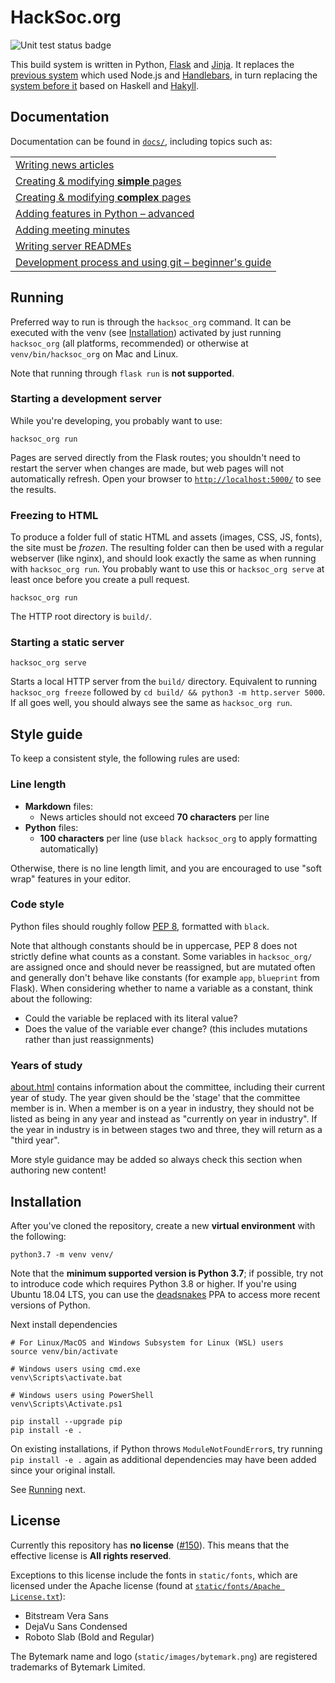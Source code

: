HackSoc.org
===

![Unit test status badge](https://github.com/hacksoc/hacksoc.org/actions/workflows/unittest.yaml/badge.svg)

This build system is written in Python, [Flask](https://flask.palletsprojects.com/en/2.0.x/) and [Jinja](https://jinja.palletsprojects.com/en/3.0.x/). It replaces the [previous system][tag-previous] which used Node.js and [Handlebars](https://handlebarsjs.com/), in turn replacing the [system before it][tag-hackyll] based on Haskell and [Hakyll](https://jaspervdj.be/hakyll/).

## Documentation
Documentation can be found in [`docs/`](docs/), including topics such as:

|                                                                                           |
|-------------------------------------------------------------------------------------------|
| [Writing news articles](docs/writing_articles.md)                                         |
| [Creating &amp; modifying **simple** pages](docs/creating_modifying_simple_pages.md)      |
| [Creating &amp; modifying **complex** pages](docs/creating_modifying_complex_pages.md)    |
| [Adding features in Python &ndash; advanced](docs/adding_features_python.md)              |
| [Adding meeting minutes](docs/minutes.md)                                                 |
| [Writing server READMEs](docs/servers.md)                                                 |
| [Development process and using git &ndash; beginner's guide](docs/development_and_git.md) |

## Running
Preferred way to run is through the `hacksoc_org` command. It can be executed with the venv (see [Installation](#installation)) activated by just running `hacksoc_org` (all platforms, recommended) or otherwise at `venv/bin/hacksoc_org` on Mac and Linux.

Note that running through `flask run` is **not supported**.

### Starting a development server
While you're developing, you probably want to use:
```
hacksoc_org run
```
Pages are served directly from the Flask routes; you shouldn't need to restart the server when changes are made, but web pages will not automatically refresh. Open your browser to [`http://localhost:5000/`](http://localhost:5000/) to see the results.

### Freezing to HTML
To produce a folder full of static HTML and assets (images, CSS, JS, fonts), the site must be *frozen*. The resulting folder can then be used with a regular webserver (like nginx), and should look exactly the same as when running with `hacksoc_org run`. You probably want to use this or `hacksoc_org serve` at least once before you create a pull request.
```
hacksoc_org run
```
The HTTP root directory is `build/`.

### Starting a static server
```
hacksoc_org serve
```
Starts a local HTTP server from the `build/` directory. Equivalent to running `hacksoc_org freeze` followed by `cd build/ && python3 -m http.server 5000`. If all goes well, you should always see the same as `hacksoc_org run`.

## Style guide
To keep a consistent style, the following rules are used:

### Line length
 - **Markdown** files:
   - News articles should not exceed **70 characters** per line
 - **Python** files:
   - **100 characters** per line (use `black hacksoc_org` to apply formatting automatically)

Otherwise, there is no line length limit, and you are encouraged to use "soft wrap" features in your editor.

### Code style
Python files should roughly follow [PEP 8](https://www.python.org/dev/peps/pep-0008/), formatted with `black`. 

Note that although constants should be in uppercase, PEP 8 does not strictly define what counts as a constant. Some variables in `hacksoc_org/` are assigned once and should never be reassigned, but are mutated often and generally don't behave like constants (for example `app`, `blueprint` from Flask). When considering whether to name a variable as a constant, think about the following:
 - Could the variable be replaced with its literal value?
 - Does the value of the variable ever change? (this includes mutations rather than just reassignments)
### Years of study
[about.html](templates/content/about.html.jinja2) contains information about the committee, including their current year of study. The year given should be the 'stage' that the committee member is in. When a member is on a year in industry, they should not be listed as being in any year and instead as "currently on year in industry". If the year in industry is in between stages two and three, they will return as a "third year".

More style guidance may be added so always check this section when authoring new content!

## Installation

After you've cloned the repository, create a new **virtual environment** with the following:
```
python3.7 -m venv venv/
```
Note that the **minimum supported version is Python 3.7**; if possible, try not to introduce code which requires Python 3.8 or higher. If you're using Ubuntu 18.04 LTS, you can use the [deadsnakes](https://launchpad.net/~deadsnakes/+archive/ubuntu/ppa) PPA to access more recent versions of Python.

Next install dependencies
```
# For Linux/MacOS and Windows Subsystem for Linux (WSL) users
source venv/bin/activate

# Windows users using cmd.exe
venv\Scripts\activate.bat

# Windows users using PowerShell
venv\Scripts\Activate.ps1

pip install --upgrade pip
pip install -e .
```

On existing installations, if Python throws `ModuleNotFoundError`s, try running `pip install -e .` again as additional dependencies may have been added since your original install.

See [Running](#running) next.

## License
Currently this repository has **no license** ([#150](https://github.com/HackSoc/hacksoc.org/issues/150)). This means that the effective license is **All rights reserved**. 

Exceptions to this license include the fonts in `static/fonts`, which are licensed under the Apache license (found at [`static/fonts/Apache License.txt`](static/fonts/Apache%20License.txt)):
 - Bitstream Vera Sans
 - DejaVu Sans Condensed
 - Roboto Slab (Bold and Regular)

The Bytemark name and logo (`static/images/bytemark.png`) are registered trademarks of Bytemark Limited.

[tag-previous]: https://github.com/HackSoc/hacksoc.org/tree/node-last
[tag-hackyll]: https://github.com/HackSoc/hacksoc.org/tree/hakyll-last
